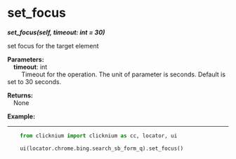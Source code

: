 # set_focus
***set_focus(self, timeout: int = 30)***  

set focus for the target element

**Parameters:**  
    &emsp;**timeout**: int  
        &emsp;&emsp; Timeout for the operation. The unit of parameter is seconds. Default is set to 30 seconds.   

**Returns:**  
    &emsp;None

**Example:**
***
```python
    from clicknium import clicknium as cc, locator, ui

    ui(locator.chrome.bing.search_sb_form_q).set_focus()
```